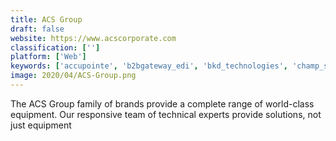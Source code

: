 ```yaml
---
title: ACS Group
draft: false 
website: https://www.acscorporate.com
classification: ['']
platform: ['Web']
keywords: ['accupointe', 'b2bgateway_edi', 'bkd_technologies', 'champ_systems', 'conner_ash', 'dwd_technology_group', 'micro_force']
image: 2020/04/ACS-Group.png
---
```

The ACS Group family of brands provide a complete range of world-class equipment. Our responsive team of technical experts provide solutions, not just equipment